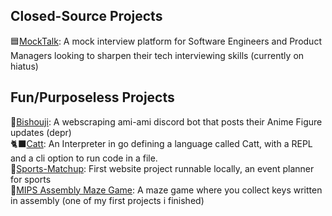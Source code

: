 ## Closed-Source Projects

🟦[MockTalk](https://mocktalk.app/): A mock interview platform for Software Engineers and Product Managers looking to sharpen their tech interviewing skills (currently on hiatus)

## Fun/Purposeless Projects

🎀[Bishouji](https://github.com/daikonk/amiami-bot): A webscraping ami-ami discord bot that posts their Anime Figure updates (depr)<br />
🐈‍⬛[Catt](https://catt-site.vercel.app/): An Interpreter in go defining a language called Catt, with a REPL and a cli option to run code in a file.<br />
🏀[Sports-Matchup](https://github.com/daikonk/sports-matchup): First website project runnable locally, an event planner for sports<br />
🧂[MIPS Assembly Maze Game](https://github.com/daikonk/mips-maze): A maze game where you collect keys written in assembly (one of my first projects i finished)<br />
